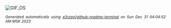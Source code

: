 <div align="justify">
<picture>
    <source media="(prefers-color-scheme: dark)" srcset="https://i.ibb.co/h9tgdZP/output-gif.gif">
    <source media="(prefers-color-scheme: light)" srcset="https://i.ibb.co/h9tgdZP/output-gif.gif">
    <img alt="GIF_OS" src="https://i.ibb.co/h9tgdZP/output-gif.gif">
</picture>

<sub><i>Generated automatically using [x0rzavi/github-readme-terminal](https://github.com/x0rzavi/github-readme-terminal) on Sun Dec 31 04:04:52 AM MSK 2023</i></sub>

</div>

<!-- Image deletion URL: https://ibb.co/W5YHzPb/82c118d5a4e513a70558d702864b2465 -->
